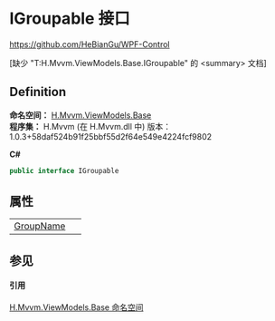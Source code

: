 # IGroupable 接口
https://github.com/HeBianGu/WPF-Control

\[缺少 "T:H.Mvvm.ViewModels.Base.IGroupable" 的 &lt;summary&gt; 文档\]



## Definition
**命名空间：** <a href="1a39445a-2086-c1ca-7c41-28cbba243517">H.Mvvm.ViewModels.Base</a>  
**程序集：** H.Mvvm (在 H.Mvvm.dll 中) 版本：1.0.3+58daf524b91f25bbf55d2f64e549e4224fcf9802

**C#**
``` C#
public interface IGroupable
```



## 属性
<table>
<tr>
<td><a href="fb8f93fd-b5bf-77ab-516a-32eeeaad278b">GroupName</a></td>
<td> </td></tr>
</table>

## 参见


#### 引用
<a href="1a39445a-2086-c1ca-7c41-28cbba243517">H.Mvvm.ViewModels.Base 命名空间</a>  
